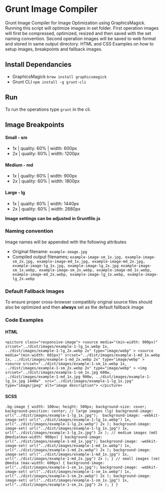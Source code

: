 # Grunt Image Compiler
Grunt Image Compiler for Image Optimization using GraphicsMagick.
Running this script will optimize images in set folder.
First operation images will first be compressed, optimized, resized and then saved with the set naming convention.
Second operation images will be saved to web format and stored in same output directory.
HTML and CSS Examples on how to setup <picture> images, breakpoints and fallback images.

## Install Dependancies
- GraphicsMagick `brew install graphicsmagick`
- Grunt CLI `npm install -g grunt-cli`

## Run
To run the operations type `grunt` in the cli.

## Image Breakpoints
#### Small - sm
- 1x | quality: 60% | width: 600px
- 2x | quality: 60% | width: 1200px

#### Medium - md
- 1x | quality: 60% | width: 900px
- 2x | quality: 60% | width: 1800px

#### Large - lg
- 1x | quality: 60% | width: 1440px
- 2x | quality: 60% | width: 2880px

**Image settings can be adjusted in Gruntfile.js**

### Naming convention
Image names will be appended with the following attributes
- Original filename: `example-image.jpg`
- Compiled output filenames;
`example-image-sm_1x.jpg,
example-image-sm_2x.jpg,
example-image-md_1x.jpg,
example-image-md_2x.jpg,
example-image-lg_1x.jpg,
example-image-lg_2x.jpg
example-image-sm_1x.webp,
example-image-sm_2x.webp,
example-image-md_1x.webp,
example-image-md_2x.webp,
example-image-lg_1x.webp,
example-image-lg_2x.webp`

### Default Fallback Images
To ensure proper cross-browser compatibily original source files should also be optimized and then **always** set as the default fallback image

### Code Examples
#### HTML
`<picture class="responsive-image">
    <source
        media="(min-width: 900px)"
        srcset="../dist/images/example-1-lg_1x.webp 1x, ../dist/images/example-1-lg_2x.webp 2x"
        type="image/webp" >
    <source
        media="(min-width: 601px)"
        srcset="../dist/images/example-1-md_1x.webp 1x, ../dist/images/example-1-md_2x.webp 2x"
        type="image/webp" >
    <source
        srcset="../dist/images/example-1-sm_1x.webp 1x, ../dist/images/example-1-sm_2x.webp 2x"
        type="image/webp" >
    <img 
        srcset="../dist/images/example-1-sm_1x.jpg 600w,
        ../dist/images/example-1-md_1x.jpg 900w,
        ../dist/images/example-1-lg_1x.jpg 1440w" 
        src="../dist/images/example-1-lg_1x.jpg"
        type="image/jpeg"
        alt="image description">
</picture>`

#### SCSS
`.bg-image {
  width: 100vw;
  height: 500px;
  background-size: cover;
  background-position: center;
  // large images (lg)
  background-image: url("../dist/images/example-1-lg_1x.jpg"); 
  background-image: -webkit-image-set(
    url("../dist/images/example-1-lg_1x.webp") 1x,
    url("../dist/images/example-1-lg_2x.webp") 2x
  );
  background-image: image-set(
    url("../dist/images/example-1-lg_1x.jpg") 1x,
    url("../dist/images/example-1-lg_2x.jpg") 2x
  );
  // medium images (md)
    @media(max-width: 900px) {
      background-image: url("../dist/images/example-1-md_1x.jpg");
      background-image: -webkit-image-set(
        url("../dist/images/example-1-md_1x.webp") 1x,
        url("../dist/images/example-1-md_2x.webp") 2x
      );
      background-image: image-set(
        url("../dist/images/example-1-md_1x.jpg") 1x,
        url("../dist/images/example-1-md_2x.jpg") 2x
      );
  }
  // small images (sm)
    @media (max-width: 600px) {
      background-image: url("../dist/images/example-1-sm_1x.jpg");
      background-image: -webkit-image-set(
        url("../dist/images/example-1-sm_1x.webp") 1x,
        url("../dist/images/example-1-sm_2x.webp") 2x
      );
      background-image: image-set(
        url("../dist/images/example-1-sm_1x.jpg") 1x,
        url("../dist/images/example-1-sm_2x.jpg") 2x
      );
    }
}`